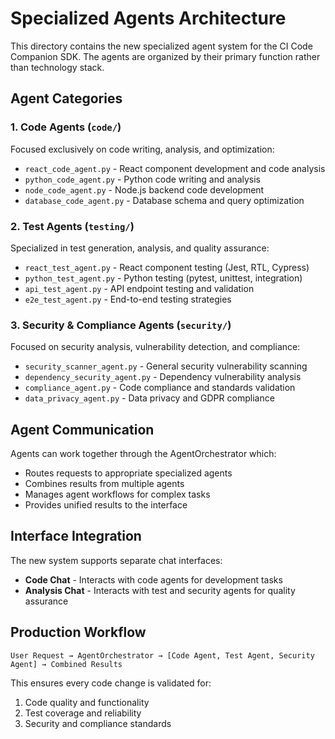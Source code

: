 # Specialized Agents Architecture

This directory contains the new specialized agent system for the CI Code Companion SDK. The agents are organized by their primary function rather than technology stack.

## Agent Categories

### 1. Code Agents (`code/`)
Focused exclusively on code writing, analysis, and optimization:
- `react_code_agent.py` - React component development and code analysis
- `python_code_agent.py` - Python code writing and analysis
- `node_code_agent.py` - Node.js backend code development
- `database_code_agent.py` - Database schema and query optimization

### 2. Test Agents (`testing/`)
Specialized in test generation, analysis, and quality assurance:
- `react_test_agent.py` - React component testing (Jest, RTL, Cypress)
- `python_test_agent.py` - Python testing (pytest, unittest, integration)
- `api_test_agent.py` - API endpoint testing and validation
- `e2e_test_agent.py` - End-to-end testing strategies

### 3. Security & Compliance Agents (`security/`)
Focused on security analysis, vulnerability detection, and compliance:
- `security_scanner_agent.py` - General security vulnerability scanning
- `dependency_security_agent.py` - Dependency vulnerability analysis
- `compliance_agent.py` - Code compliance and standards validation
- `data_privacy_agent.py` - Data privacy and GDPR compliance

## Agent Communication

Agents can work together through the AgentOrchestrator which:
- Routes requests to appropriate specialized agents
- Combines results from multiple agents
- Manages agent workflows for complex tasks
- Provides unified results to the interface

## Interface Integration

The new system supports separate chat interfaces:
- **Code Chat** - Interacts with code agents for development tasks
- **Analysis Chat** - Interacts with test and security agents for quality assurance

## Production Workflow

```
User Request → AgentOrchestrator → [Code Agent, Test Agent, Security Agent] → Combined Results
```

This ensures every code change is validated for:
1. Code quality and functionality
2. Test coverage and reliability  
3. Security and compliance standards 